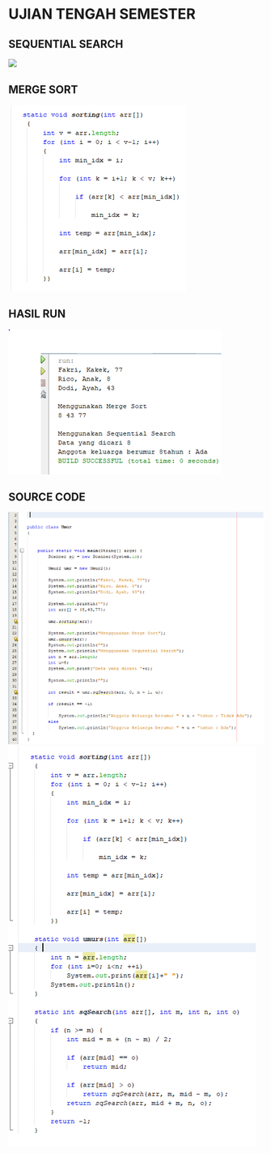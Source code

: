 # UJIAN TENGAH SEMESTER

## SEQUENTIAL SEARCH
<img src = sqsearch.png>

## MERGE SORT
 <img src = MERGE.png>

 ## HASIL RUN
 <img src = runnn.png>

 ## SOURCE CODE
 <img src = uts1.png>
 <img src = uts2.png>